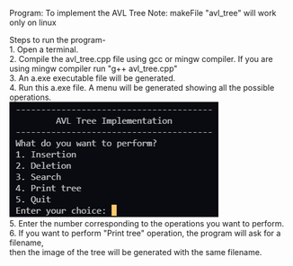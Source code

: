 Program: To implement the AVL Tree
Note: makeFile "avl_tree" will work only on linux

Steps to run the program- <br/>
    1. Open a terminal. <br/>
    2. Compile the avl_tree.cpp file using gcc or mingw compiler. If you are using mingw compiler run "g++ avl_tree.cpp" <br/>
    3. An a.exe executable file will be generated. <br/>
    4. Run this a.exe file. A menu will be generated showing all the possible operations.<br/>
    ![menu](menu.PNG)<br/>
    5. Enter the number corresponding to the operations you want to perform.<br/>
    6. If you want to perform "Print tree" operation, the program will ask for a filename,<br/>
       then the image of the tree will be generated with the same filename.<br/>
